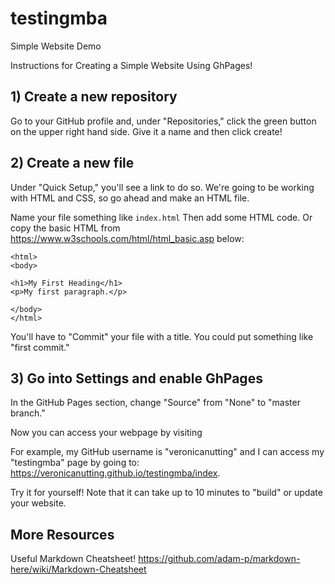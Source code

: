 # testingmba
Simple Website Demo

Instructions for Creating a Simple Website Using GhPages!

## 1) Create a new repository
Go to your GitHub profile and, under "Repositories," click the green button on the upper right hand side. Give it a name and then click create!

## 2) Create a new file
Under "Quick Setup," you'll see a link to do so. We're going to be working with HTML and CSS, so go ahead and make an HTML file.

Name your file something like `index.html`
Then add some HTML code. Or copy the basic HTML from https://www.w3schools.com/html/html_basic.asp below:

```<!DOCTYPE html>
<html>
<body>

<h1>My First Heading</h1>
<p>My first paragraph.</p>

</body>
</html>
```

You'll have to "Commit" your file with a title. You could put something like "first commit."

## 3) Go into Settings and enable GhPages

In the GitHub Pages section, change "Source" from "None" to "master branch."


Now you can access your webpage by visiting 

For example, my GitHub username is "veronicanutting" and I can access my "testingmba" page by going to: https://veronicanutting.github.io/testingmba/index.

Try it for yourself! Note that it can take up to 10 minutes to "build" or update your website.


## More Resources

Useful Markdown Cheatsheet!
https://github.com/adam-p/markdown-here/wiki/Markdown-Cheatsheet
